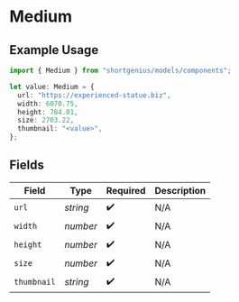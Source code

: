 # Medium

## Example Usage

```typescript
import { Medium } from "shortgenius/models/components";

let value: Medium = {
  url: "https://experienced-statue.biz",
  width: 6070.75,
  height: 784.01,
  size: 2703.22,
  thumbnail: "<value>",
};
```

## Fields

| Field              | Type               | Required           | Description        |
| ------------------ | ------------------ | ------------------ | ------------------ |
| `url`              | *string*           | :heavy_check_mark: | N/A                |
| `width`            | *number*           | :heavy_check_mark: | N/A                |
| `height`           | *number*           | :heavy_check_mark: | N/A                |
| `size`             | *number*           | :heavy_check_mark: | N/A                |
| `thumbnail`        | *string*           | :heavy_check_mark: | N/A                |